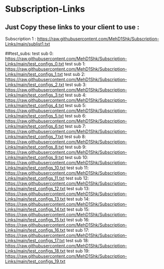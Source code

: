 # Subscription-Links
## Just Copy these links to your client to use :
Subscription 1 : https://raw.githubusercontent.com/MehD1Shk/Subscription-Links/main/sublist1.txt

##test_subs:
test sub 0: https://raw.githubusercontent.com/MehD1Shk/Subscription-Links/main/test_configs_0.txt
test sub 1: https://raw.githubusercontent.com/MehD1Shk/Subscription-Links/main/test_configs_1.txt
test sub 2: https://raw.githubusercontent.com/MehD1Shk/Subscription-Links/main/test_configs_2.txt
test sub 3: https://raw.githubusercontent.com/MehD1Shk/Subscription-Links/main/test_configs_3.txt
test sub 4: https://raw.githubusercontent.com/MehD1Shk/Subscription-Links/main/test_configs_4.txt
test sub 5: https://raw.githubusercontent.com/MehD1Shk/Subscription-Links/main/test_configs_5.txt
test sub 6: https://raw.githubusercontent.com/MehD1Shk/Subscription-Links/main/test_configs_6.txt
test sub 7: https://raw.githubusercontent.com/MehD1Shk/Subscription-Links/main/test_configs_7.txt
test sub 8: https://raw.githubusercontent.com/MehD1Shk/Subscription-Links/main/test_configs_8.txt
test sub 9: https://raw.githubusercontent.com/MehD1Shk/Subscription-Links/main/test_configs_9.txt
test sub 10: https://raw.githubusercontent.com/MehD1Shk/Subscription-Links/main/test_configs_10.txt
test sub 11: https://raw.githubusercontent.com/MehD1Shk/Subscription-Links/main/test_configs_11.txt
test sub 12: https://raw.githubusercontent.com/MehD1Shk/Subscription-Links/main/test_configs_12.txt
test sub 13: https://raw.githubusercontent.com/MehD1Shk/Subscription-Links/main/test_configs_13.txt
test sub 14: https://raw.githubusercontent.com/MehD1Shk/Subscription-Links/main/test_configs_14.txt
test sub 15: https://raw.githubusercontent.com/MehD1Shk/Subscription-Links/main/test_configs_15.txt
test sub 16: https://raw.githubusercontent.com/MehD1Shk/Subscription-Links/main/test_configs_16.txt
test sub 17: https://raw.githubusercontent.com/MehD1Shk/Subscription-Links/main/test_configs_17.txt
test sub 18: https://raw.githubusercontent.com/MehD1Shk/Subscription-Links/main/test_configs_18.txt
test sub 19: https://raw.githubusercontent.com/MehD1Shk/Subscription-Links/main/test_configs_19.txt
